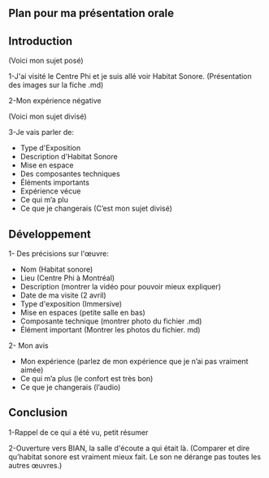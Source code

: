## Plan pour ma présentation orale

## Introduction
(Voici mon sujet posé)

1-J'ai visité le Centre Phi et je suis allé voir Habitat Sonore. (Présentation des images sur la fiche .md)

2-Mon expérience négative

(Voici mon sujet divisé)

3-Je vais parler de:

* Type d'Exposition
* Description d'Habitat Sonore
* Mise en espace
* Des composantes techniques
* Éléments importants
* Expérience vécue
* Ce qui m’a plu
* Ce que je changerais
(C’est mon sujet divisé)

## Développement

1- Des précisions sur l'œuvre:

* Nom (Habitat sonore)
* Lieu (Centre Phi à Montréal)
* Description (montrer la vidéo pour pouvoir mieux expliquer)
* Date de ma visite (2 avril)
* Type d'exposition (Immersive)
* Mise en espaces (petite salle en bas)
* Composante technique (montrer photo du fichier .md)
* Élément important (Montrer les photos du fichier. md)

2- Mon avis
* Mon expérience (parlez de mon expérience que je n’ai pas vraiment aimée)
* Ce qui m’a plus (le confort est très bon)
* Ce que je changerais (l’audio)

## Conclusion
1-Rappel de ce qui a été vu, petit résumer

2-Ouverture vers BIAN, la salle d'écoute a qui était là. (Comparer et dire qu’habitat sonore est vraiment mieux fait. Le son ne dérange pas toutes les autres œuvres.)



